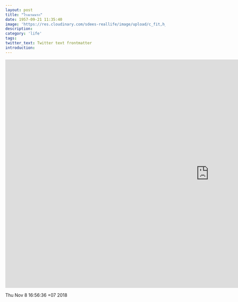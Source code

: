 ```yaml
---
layout: post
title: "โรงแรมนรก"
date: 1957-09-21 11:35:40
image: 'https://res.cloudinary.com/sdees-reallife/image/upload/c_fit,h_315,w_600/v1541663631/the-hotel-2500.jpg'
description:
category: 'life'
tags:
twitter_text: Twitter text frontmatter
introduction:
---
```


<iframe width="1280" height="720" src="https://www.youtube.com/embed/zt-E_6mRSFE" frameborder="0" allow="accelerometer; autoplay; encrypted-media; gyroscope; picture-in-picture" allowfullscreen></iframe>

Thu Nov  8 16:56:36 +07 2018
